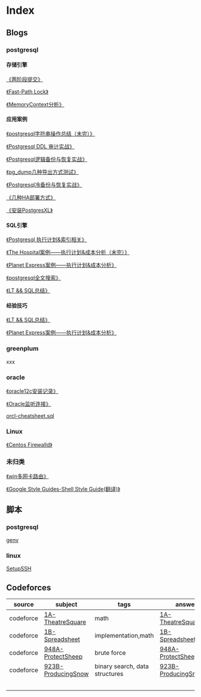# Index

## Blogs

### postgresql



#### 存储引擎

[《两阶段提交》](src/pgsql-kp-twophase.md)

[《Fast-Path Lock》](src/pgsql-kp-fastpath.md)

[《MemoryContext分析》](src/pgsql-internal-memorycontext.md)

#### 应用案例

[《postgresql字符串操作总结（未完）》](src/pgsql-sql-string.md)

[《Postgresql DDL 审计实战》](src/pgsql-sql-ddlaudit.md)

[《Postgresql逻辑备份与恢复实战》](src/pgsql-fun-pgdumpbackup.md)

[《pg_dump几种导出方式测试》](src/pgsql-fun-pgdump.md)

[《Postgresql冷备份与恢复实战》](src/pgsql-fun-offlinebackup.md)

[《几种HA部署方式》](src/pgsql-fun-ha.md)

[《安装PostgresXL》](src/pgsql-deploy-xl.md)

#### SQL引擎

[《Postgresql 执行计划&索引相关》](src/pgsql-fun-explain.md)

[《The Hospital案例——执行计划&成本分析（未完）》](src/sql-exec-hospital.md)

[《Planet Express案例——执行计划&成本分析》](src/sql-exec-planetexpress.md)

[《postgresql全文搜索》](src/pgsql-sql-fulltextsearch.md)

[《LT && SQL总结》](src/sql-exec-leetcode.md)

#### 经验技巧

[《LT && SQL总结》](src/sql-exec-leetcode.md)

[《Planet Express案例——执行计划&成本分析》](src/sql-exec-planetexpress.md)




### greenplum

xxx

### oracle

[《oracle12c安装记录》](src/orcl-deploy-12c.md)

[《Oracle监听连接》](src/orcl-fun-lsnrctl.md)

[orcl-cheatsheet.sql](src/orcl-cheatsheet.sql)

### Linux

[《Centos Firewalld》](src/linux-centos-firewalld.md)

### 未归类

[《win多网卡路由》](src/utils-win-doalnetwordcardrounting.md)

[《Google Style Guides-Shell Style Guide(翻译)》](src/shell-style.md)



## 脚本

### postgresql

[genv](scripts/genv)

### linux

[SetupSSH](scripts/SetupSSH)









## Codeforces

| source    | subject                                  | tags                           | answer                                   | note |
| --------- | ---------------------------------------- | ------------------------------ | ---------------------------------------- | ---- |
| codeforce | [1A-TheatreSquare](http://codeforces.com/problemset/problem/1/A) | math                           | [1A-TheatreSquare.cc](codeforces/1A-TheatreSquare.cc) |      |
| codeforce | [1B-Spreadsheet](http://codeforces.com/problemset/problem/1/B) | implementation,math            | [1B-Spreadsheet.cc](codeforces/1B-Spreadsheet.cc) |      |
| codeforce | [948A-ProtectSheep](http://codeforces.com/problemset/problem/948/A) | brute force                    | [948A-ProtectSheep.cc](codeforces/948A-ProtectSheep.cc) |      |
| codeforce | [923B-ProducingSnow](http://codeforces.com/problemset/problem/923/B) | binary search, data structures | [923B-ProducingSnow.cc](codeforces/923B-ProducingSnow.cc) |      |
|           |                                          |                                |                                          |      |
|           |                                          |                                |                                          |      |
|           |                                          |                                |                                          |      |
|           |                                          |                                |                                          |      |
|           |                                          |                                |                                          |      |
